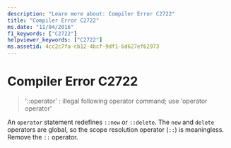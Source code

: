 ```yaml
---
description: "Learn more about: Compiler Error C2722"
title: "Compiler Error C2722"
ms.date: "11/04/2016"
f1_keywords: ["C2722"]
helpviewer_keywords: ["C2722"]
ms.assetid: 4cc2c7fa-cb12-4bcf-9df1-6d627ef62973
---
```

# Compiler Error C2722

> '::operator' : illegal following operator command; use 'operator operator'

An `operator` statement redefines `::new` or `::delete`. The `new` and `delete` operators are global, so the scope resolution operator (`::`) is meaningless. Remove the `::` operator.
